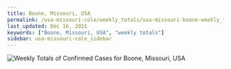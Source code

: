 ```yaml
---
title: Boone, Missouri, USA
permalink: /usa-missouri-cole/weekly_totals/usa-missouri-boone-weekly_totals.html
last_updated: Dec 16, 2021
keywords: ["Boone, Missouri, USA", "weekly totals"]
sidebar: usa-missouri-cole_sidebar
---
```


![Weekly Totals of Confirmed Cases for Boone, Missouri, USA](/covid_tracker/images/graphs/usa-missouri-boone-weekly_totals_graph.png)
